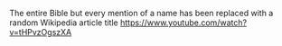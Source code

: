 The entire Bible but every mention of a name has been replaced with a random Wikipedia article title https://www.youtube.com/watch?v=tHPvzOgszXA
